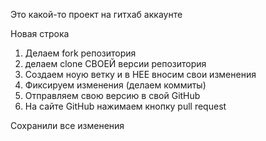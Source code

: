 Это какой-то проект на гитхаб аккаунте

Новая строка 

1. Делаем fork репозитория
2. делаем clone СВОЕЙ версии репозитория
3. Создаем ноую ветку и в НЕЕ вносим свои изменения
4. Фиксируем изменения (делаем коммиты)
5. Отправляем свою версию в свой GitHub
6. На сайте GitHub нажимаем кнопку pull request

Сохранили все изменения
